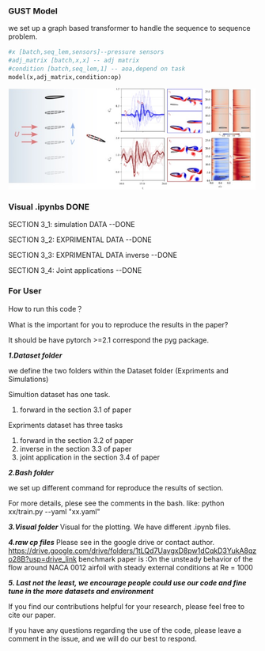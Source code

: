 ### GUST Model
we set up a graph based transformer to handle the sequence to sequence problem.


```python
#x [batch,seq_lem,sensors]--pressure sensors
#adj_matrix [batch,x,x] -- adj matrix
#condition [batch,seq_lem,1] -- aoa,depend on task
model(x,adj_matrix,condition:op)
```

<img src="Asset/simu.jpeg" alt="simu" width="500">

### Visual .ipynbs DONE
SECTION 3_1: simulation DATA  --DONE

SECTION 3_2: EXPRIMENTAL DATA --DONE

SECTION 3_3: EXPRIMENTAL DATA inverse --DONE

SECTION 3_4: Joint applications --DONE

### For User
How to run this code？

What is the important for you to reproduce the results in the paper?

It should be have pytorch >=2.1 correspond the pyg package.

***1.Dataset folder*** 

we define the two folders within the Dataset folder (Expriments and Simulations)

Simultion dataset has one task. 
1. forward in the section 3.1 of paper


Expriments dataset has three tasks

1. forward in the section 3.2 of paper
2. inverse in the section 3.3 of paper
3. joint application in the section 3.4 of paper


***2.Bash folder*** 

we set up different command for reproduce the results of section.

For more details, plese see the comments in the bash. like: python xx/train.py --yaml "xx.yaml"


***3.Visual folder***
Visual for the plotting. We have different .ipynb files.

***4.raw cp files***
Please see in the google drive or contact author. https://drive.google.com/drive/folders/1tLQd7UaygxD8pw1dCqkD3YukA8qzo28B?usp=drive_link
benchmark paper is :On the unsteady behavior of the flow around NACA 0012 airfoil with steady external conditions at Re = 1000 

***5. Last not the least, we encourage people could use our code and fine tune in the more datasets and environment***



If you find our contributions helpful for your research, please feel free to cite our paper. 

If you have any questions regarding the use of the code, please leave a comment in the issue, and we will do our best to respond.
